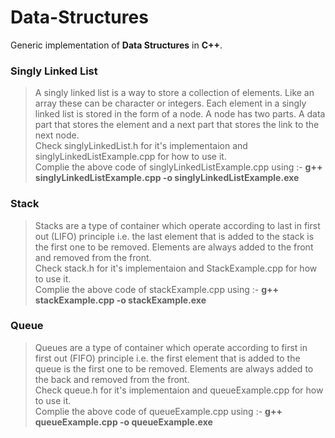 # **Data-Structures**
Generic implementation of **Data Structures** in **C++**.

### Singly Linked List 
>A singly linked list is a way to store a collection of elements. Like an array these can be character or integers. Each element in a singly linked list is stored in the form of a node. A node has two parts. A data part that stores the element and a next part that stores the link to the next node.<br/>
Check singlyLinkedList.h for it's implementaion and singlyLinkedListExample.cpp for how to use it.<br/>
Complie the above code of singlyLinkedListExample.cpp using :- **g++ singlyLinkedListExample.cpp -o singlyLinkedListExample.exe**


### Stack 
>Stacks are a type of container which operate according to last in first out (LIFO) principle i.e. the last element that is added to the stack is the first one to be removed. Elements are always added to the front and removed from the front.<br/>
Check stack.h for it's implementaion and StackExample.cpp for how to use it.<br/>
Complie the above code of stackExample.cpp using :- **g++ stackExample.cpp -o stackExample.exe**

### Queue 
>Queues are a type of container which operate according to first in first out (FIFO) principle i.e. the first element that is added to the queue is the first one to be removed. Elements are always added to the back and removed from the front.<br/>
Check queue.h for it's implementaion and queueExample.cpp for how to use it.</br>
Complie the above code of queueExample.cpp using :- **g++ queueExample.cpp -o queueExample.exe**
